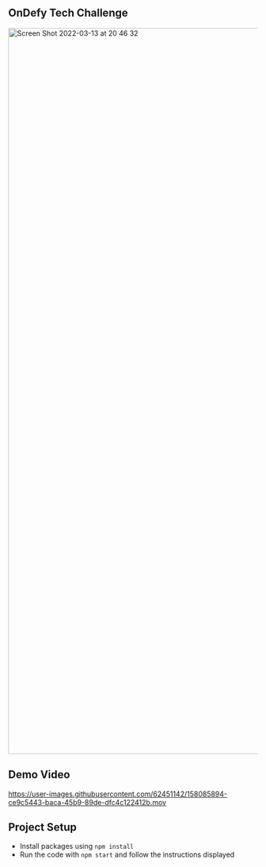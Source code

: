 ## OnDefy Tech Challenge
<img width="1463" alt="Screen Shot 2022-03-13 at 20 46 32" src="https://user-images.githubusercontent.com/62451142/158084781-0e0291f6-d02d-45f9-9ce7-c041289a6b5a.png">

## Demo Video

https://user-images.githubusercontent.com/62451142/158085894-ce9c5443-baca-45b9-89de-dfc4c122412b.mov


## Project Setup

-   Install packages using `npm install`
-   Run the code with `npm start` and follow the instructions displayed

